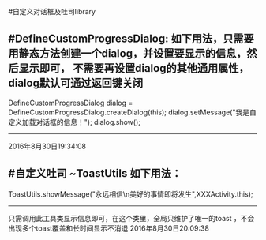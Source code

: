 #自定义对话框及吐司library


#DefineCustomProgressDialog:
如下用法，只需要用静态方法创建一个dialog，并设置要显示的信息，然后显示即可，
不需要再设置dialog的其他通用属性，dialog默认可通过返回键关闭
----------------------------------------------------------
DefineCustomProgressDialog dialog = DefineCustomProgressDialog.createDialog(this);
       dialog.setMessage("我是自定义加载对话框的信息！");
       dialog.show();

----------------------------------------------------------

2016年8月30日19:34:08




#自定义吐司
~ToastUtils
如下用法：
-----------------------------------------------------------------
ToastUtils.showMessage("永远相信\n美好的事情即将发生",XXXActivity.this);

-----------------------------------------------------------------

只需调用此工具类显示信息即可，在这个类里，全局只维护了唯一的toast ，不会出现多个toast覆盖和长时间显示不消退
2016年8月30日20:09:38

